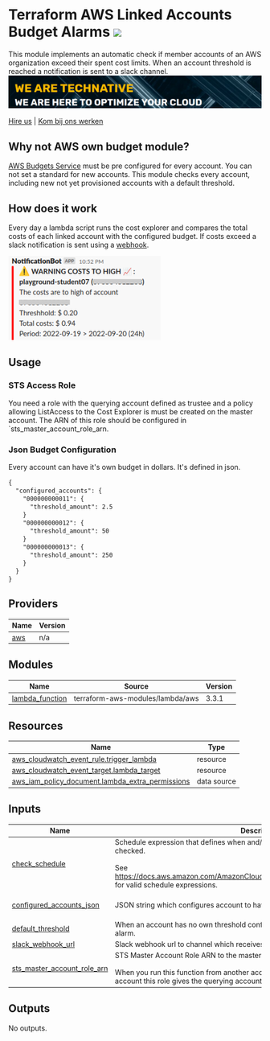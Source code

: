 # Terraform AWS Linked Accounts Budget Alarms ![](https://img.shields.io/github/workflow/status/TechNative-B-V/terraform-aws-linked-accounts-budget-alarms/Lint?style=plastic)

<!-- SHIELDS -->

This module implements an automatic check if member accounts of an AWS
organization exceed their spent cost limits. When an account threshold is
reached a notification is sent to a slack channel.
[![](we-are-technative.png)](https://www.technative.nl)

[Hire us](https://www.technative.nl/services/) | [Kom bij ons werken](https://www.technative.nl/technative/#workingat)

## Why not AWS own budget module?

[AWS Budgets Service](https://aws.amazon.com/aws-cost-management/aws-budgets/)
must be pre configured for every account. You can not set a standard for new
accounts. This module checks every account, including new not yet provisioned
accounts with a default threshold.

## How does it work

Every day a lambda script runs the cost explorer and compares the total costs
of each linked account with the configured budget. If costs exceed a slack
notification is sent using a [webhook](https://api.slack.com/messaging/webhooks).

![](slacknot.png)

## Usage

### STS Access Role

You need a role with the querying account defined as trustee and a policy
allowing ListAccess to the Cost Explorer is must be created on the master
account. The ARN of this role should be configured in
`sts_master_account_role_arn.

### Json Budget Configuration

Every account can have it's own budget in dollars. It's defined in json.

```
{
  "configured_accounts": {
    "000000000011": {
      "threshold_amount": 2.5
    }
    "000000000012": {
      "threshold_amount": 50
    }
    "000000000013": {
      "threshold_amount": 250
    }
  }
}
```

<!-- BEGIN_TF_DOCS -->
## Providers

| Name | Version |
|------|---------|
| <a name="provider_aws"></a> [aws](#provider\_aws) | n/a |

## Modules

| Name | Source | Version |
|------|--------|---------|
| <a name="module_lambda_function"></a> [lambda\_function](#module\_lambda\_function) | terraform-aws-modules/lambda/aws | 3.3.1 |

## Resources

| Name | Type |
|------|------|
| [aws_cloudwatch_event_rule.trigger_lambda](https://registry.terraform.io/providers/hashicorp/aws/latest/docs/resources/cloudwatch_event_rule) | resource |
| [aws_cloudwatch_event_target.lambda_target](https://registry.terraform.io/providers/hashicorp/aws/latest/docs/resources/cloudwatch_event_target) | resource |
| [aws_iam_policy_document.lambda_extra_permissions](https://registry.terraform.io/providers/hashicorp/aws/latest/docs/data-sources/iam_policy_document) | data source |

## Inputs

| Name | Description | Type | Default | Required |
|------|-------------|------|---------|:--------:|
| <a name="input_check_schedule"></a> [check\_schedule](#input\_check\_schedule) | Schedule expression that defines when and/or how often the budgets should be checked.<br><br>See https://docs.aws.amazon.com/AmazonCloudWatch/latest/events/ScheduledEvents.html for valid schedule expressions. | `string` | `"rate(1 day)"` | no |
| <a name="input_configured_accounts_json"></a> [configured\_accounts\_json](#input\_configured\_accounts\_json) | JSON string which configures account to have their own threshold cost amount. | `string` | `"{ \"configured_accounts\": {} }\n"` | no |
| <a name="input_default_threshold"></a> [default\_threshold](#input\_default\_threshold) | When an account has no own threshold configuration this default threshold triggers an alarm. | `number` | n/a | yes |
| <a name="input_slack_webhook_url"></a> [slack\_webhook\_url](#input\_slack\_webhook\_url) | Slack webhook url to channel which receives the notifications | `string` | n/a | yes |
| <a name="input_sts_master_account_role_arn"></a> [sts\_master\_account\_role\_arn](#input\_sts\_master\_account\_role\_arn) | STS Master Account Role ARN to the master account Cost Explorer Service.<br><br>When you run this function from another account then the master organization<br>account this role gives the querying account access. | `string` | `""` | no |

## Outputs

No outputs.
<!-- END_TF_DOCS -->
